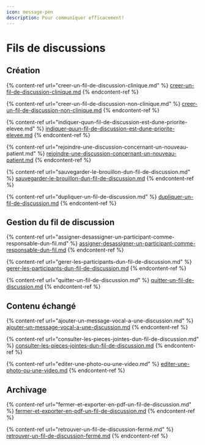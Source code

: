 ```yaml
---
icon: message-pen
description: Pour communiquer efficacement!
---
```


# Fils de discussions

## Création

{% content-ref url="creer-un-fil-de-discussion-clinique.md" %}
[creer-un-fil-de-discussion-clinique.md](creer-un-fil-de-discussion-clinique.md)
{% endcontent-ref %}

{% content-ref url="creer-un-fil-de-discussion-non-clinique.md" %}
[creer-un-fil-de-discussion-non-clinique.md](creer-un-fil-de-discussion-non-clinique.md)
{% endcontent-ref %}

{% content-ref url="indiquer-quun-fil-de-discussion-est-dune-priorite-elevee.md" %}
[indiquer-quun-fil-de-discussion-est-dune-priorite-elevee.md](indiquer-quun-fil-de-discussion-est-dune-priorite-elevee.md)
{% endcontent-ref %}

{% content-ref url="rejoindre-une-discussion-concernant-un-nouveau-patient.md" %}
[rejoindre-une-discussion-concernant-un-nouveau-patient.md](rejoindre-une-discussion-concernant-un-nouveau-patient.md)
{% endcontent-ref %}

{% content-ref url="sauvegarder-le-brouillon-dun-fil-de-discussion.md" %}
[sauvegarder-le-brouillon-dun-fil-de-discussion.md](sauvegarder-le-brouillon-dun-fil-de-discussion.md)
{% endcontent-ref %}

{% content-ref url="dupliquer-un-fil-de-discussion.md" %}
[dupliquer-un-fil-de-discussion.md](dupliquer-un-fil-de-discussion.md)
{% endcontent-ref %}

## Gestion du fil de discussion

{% content-ref url="assigner-desassigner-un-participant-comme-responsable-dun-fil.md" %}
[assigner-desassigner-un-participant-comme-responsable-dun-fil.md](assigner-desassigner-un-participant-comme-responsable-dun-fil.md)
{% endcontent-ref %}

{% content-ref url="gerer-les-participants-dun-fil-de-discussion.md" %}
[gerer-les-participants-dun-fil-de-discussion.md](gerer-les-participants-dun-fil-de-discussion.md)
{% endcontent-ref %}

{% content-ref url="quitter-un-fil-de-discussion.md" %}
[quitter-un-fil-de-discussion.md](quitter-un-fil-de-discussion.md)
{% endcontent-ref %}

## Contenu échangé

{% content-ref url="ajouter-un-message-vocal-a-une-discussion.md" %}
[ajouter-un-message-vocal-a-une-discussion.md](ajouter-un-message-vocal-a-une-discussion.md)
{% endcontent-ref %}

{% content-ref url="consulter-les-pieces-jointes-dun-fil-de-discussion.md" %}
[consulter-les-pieces-jointes-dun-fil-de-discussion.md](consulter-les-pieces-jointes-dun-fil-de-discussion.md)
{% endcontent-ref %}

{% content-ref url="editer-une-photo-ou-une-video.md" %}
[editer-une-photo-ou-une-video.md](editer-une-photo-ou-une-video.md)
{% endcontent-ref %}

## Archivage

{% content-ref url="fermer-et-exporter-en-pdf-un-fil-de-discussion.md" %}
[fermer-et-exporter-en-pdf-un-fil-de-discussion.md](fermer-et-exporter-en-pdf-un-fil-de-discussion.md)
{% endcontent-ref %}

{% content-ref url="retrouver-un-fil-de-discussion-fermé.md" %}
[retrouver-un-fil-de-discussion-fermé.md](retrouver-un-fil-de-discussion-fermé.md)
{% endcontent-ref %}

